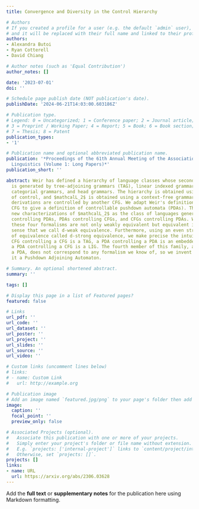 ```yaml
---
title: Convergence and Diversity in the Control Hierarchy

# Authors
# If you created a profile for a user (e.g. the default `admin` user), write the username (folder name) here
# and it will be replaced with their full name and linked to their profile.
authors:
- Alexandra Butoi
- Ryan Cotterell
- David Chiang

# Author notes (such as 'Equal Contribution')
author_notes: []

date: '2023-07-01'
doi: ''

# Schedule page publish date (NOT publication's date).
publishDate: '2024-06-21T14:03:00.603186Z'

# Publication type.
# Legend: 0 = Uncategorized; 1 = Conference paper; 2 = Journal article;
# 3 = Preprint / Working Paper; 4 = Report; 5 = Book; 6 = Book section;
# 7 = Thesis; 8 = Patent
publication_types:
- '1'

# Publication name and optional abbreviated publication name.
publication: '*Proceedings of the 61th Annual Meeting of the Association for Computational
  Linguistics (Volume 1: Long Papers)*'
publication_short: ''

abstract: Weir has defined a hierarchy of language classes whose second member ($mathcalL_2$)
  is generated by tree-adjoining grammars (TAG), linear indexed grammars (LIG), combinatory
  categorial grammars, and head grammars. The hierarchy is obtained using the mechanism
  of control, and $mathcalL_2$ is obtained using a context-free grammar (CFG) whose
  derivations are controlled by another CFG. We adapt Weir's definition of a controllable
  CFG to give a definition of controllable pushdown automata (PDAs). This yields three
  new characterizations of $mathcalL_2$ as the class of languages generated by PDAs
  controlling PDAs, PDAs controlling CFGs, and CFGs controlling PDAs. We show that
  these four formalisms are not only weakly equivalent but equivalent in a stricter
  sense that we call d-weak equivalence. Furthermore, using an even stricter notion
  of equivalence called d-strong equivalence, we make precise the intuition that a
  CFG controlling a CFG is a TAG, a PDA controlling a PDA is an embedded PDA, and
  a PDA controlling a CFG is a LIG. The fourth member of this family, a CFG controlling
  a PDA, does not correspond to any formalism we know of, so we invent one and call
  it a Pushdown Adjoining Automaton.

# Summary. An optional shortened abstract.
summary: ''

tags: []

# Display this page in a list of Featured pages?
featured: false

# Links
url_pdf: ''
url_code: ''
url_dataset: ''
url_poster: ''
url_project: ''
url_slides: ''
url_source: ''
url_video: ''

# Custom links (uncomment lines below)
# links:
# - name: Custom Link
#   url: http://example.org

# Publication image
# Add an image named `featured.jpg/png` to your page's folder then add a caption below.
image:
  caption: ''
  focal_point: ''
  preview_only: false

# Associated Projects (optional).
#   Associate this publication with one or more of your projects.
#   Simply enter your project's folder or file name without extension.
#   E.g. `projects: ['internal-project']` links to `content/project/internal-project/index.md`.
#   Otherwise, set `projects: []`.
projects: []
links:
- name: URL
  url: https://arxiv.org/abs/2306.03628
---
```


Add the **full text** or **supplementary notes** for the publication here using Markdown formatting.

